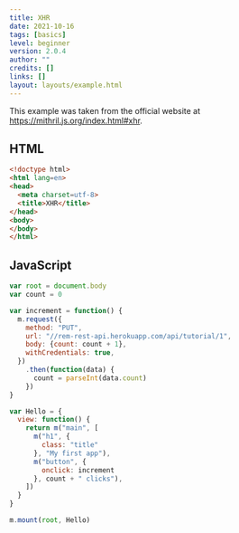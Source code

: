 ```yaml
---
title: XHR
date: 2021-10-16
tags: [basics]
level: beginner
version: 2.0.4
author: ""
credits: []
links: []
layout: layouts/example.html
---
```


This example was taken from the official website at <https://mithril.js.org/index.html#xhr>.

## HTML

~~~html
<!doctype html>
<html lang=en>
<head>
  <meta charset=utf-8>
  <title>XHR</title>
</head>
<body>
</body>
</html>
~~~

## JavaScript

~~~js
var root = document.body
var count = 0

var increment = function() {
  m.request({
    method: "PUT",
    url: "//rem-rest-api.herokuapp.com/api/tutorial/1",
    body: {count: count + 1},
    withCredentials: true,
  })
    .then(function(data) {
      count = parseInt(data.count)
    })
}

var Hello = {
  view: function() {
    return m("main", [
      m("h1", {
        class: "title"
      }, "My first app"),
      m("button", {
        onclick: increment
      }, count + " clicks"),
    ])
  }
}

m.mount(root, Hello)
~~~

